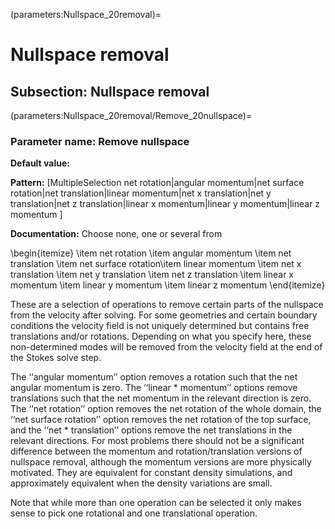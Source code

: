 (parameters:Nullspace_20removal)=
# Nullspace removal


## **Subsection:** Nullspace removal


(parameters:Nullspace_20removal/Remove_20nullspace)=
### __Parameter name:__ Remove nullspace
**Default value:**

**Pattern:** [MultipleSelection net rotation|angular momentum|net surface rotation|net translation|linear momentum|net x translation|net y translation|net z translation|linear x momentum|linear y momentum|linear z momentum ]

**Documentation:** Choose none, one or several from

\begin{itemize} \item net rotation \item angular momentum \item net translation \item net surface rotation\item linear momentum \item net x translation \item net y translation \item net z translation \item linear x momentum \item linear y momentum \item linear z momentum \end{itemize}

These are a selection of operations to remove certain parts of the nullspace from the velocity after solving. For some geometries and certain boundary conditions the velocity field is not uniquely determined but contains free translations and/or rotations. Depending on what you specify here, these non-determined modes will be removed from the velocity field at the end of the Stokes solve step.


The &lsquo;&lsquo;angular momentum&rsquo;&rsquo; option removes a rotation such that the net angular momentum is zero. The &lsquo;&lsquo;linear * momentum&rsquo;&rsquo; options remove translations such that the net momentum in the relevant direction is zero.  The &lsquo;&lsquo;net rotation&rsquo;&rsquo; option removes the net rotation of the whole domain, the &lsquo;&lsquo;net surface rotation&rsquo;&rsquo; option removes the net rotation of the top surface, and the &lsquo;&lsquo;net * translation&rsquo;&rsquo; options remove the net translations in the relevant directions.  For most problems there should not be a significant difference between the momentum and rotation/translation versions of nullspace removal, although the momentum versions are more physically motivated. They are equivalent for constant density simulations, and approximately equivalent when the density variations are small.

Note that while more than one operation can be selected it only makes sense to pick one rotational and one translational operation.
